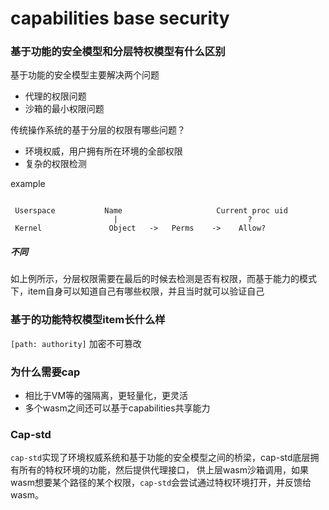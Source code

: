 # capabilities base security

### 基于功能的安全模型和分层特权模型有什么区别

基于功能的安全模型主要解决两个问题

+ 代理的权限问题
+ 沙箱的最小权限问题

传统操作系统的基于分层的权限有哪些问题？

+ 环境权威，用户拥有所在环境的全部权限
+ 复杂的权限检测

example
```text

 Userspace           Name                     Current proc uid 
                       |                             ?
 Kernel               Object   ->   Perms    ->    Allow?

```

##### 不同

如上例所示，分层权限需要在最后的时候去检测是否有权限，而基于能力的模式下，item自身可以知道自己有哪些权限，并且当时就可以验证自己

### 基于的功能特权模型item长什么样

`[path: authority]` 加密不可篡改

### 为什么需要cap

+ 相比于VM等的强隔离，更轻量化，更灵活
+ 多个wasm之间还可以基于capabilities共享能力

### Cap-std

`cap-std`实现了环境权威系统和基于功能的安全模型之间的桥梁，cap-std底层拥有所有的特权环境的功能，然后提供代理接口，
供上层wasm沙箱调用，如果wasm想要某个路径的某个权限，`cap-std`会尝试通过特权环境打开，并反馈给wasm。